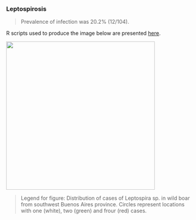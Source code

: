 ### Leptospirosis

>Prevalence of infection was 20.2% (12/104).  


R scripts used to produce the image below are presented [here](./Leptospira.R).

<img src="https://user-images.githubusercontent.com/20196847/90257145-21c1fa80-de1d-11ea-9fb3-c68ed4d216c2.jpg" height="400" width="400" img align="center">

>Legend for figure: Distribution of cases of Leptospira sp. in wild boar from southwest Buenos Aires province. Circles represent locations with one (white), two (green) and frour (red) cases.      